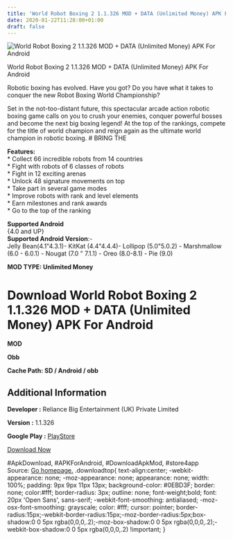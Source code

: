 ```yaml
---
title: 'World Robot Boxing 2 1.1.326 MOD + DATA (Unlimited Money) APK For Android'
date: 2020-01-22T11:28:00+01:00
draft: false
---
```


![World Robot Boxing 2 1.1.326 MOD + DATA (Unlimited Money) APK For Android](https://i1.wp.com/apkhome.net/wp-content/uploads/2020/01/World-Robot-Boxing-2-1.1.326-MOD-DATA-Unlimited-Money.jpg "World Robot Boxing 2 1.1.326 MOD + DATA (Unlimited Money) APK For Android")

  

World Robot Boxing 2 1.1.326 MOD + DATA (Unlimited Money) APK For Android

Robotic boxing has evolved. Have you got? Do you have what it takes to conquer the new Robot Boxing World Championship?

Set in the not-too-distant future, this spectacular arcade action robotic boxing game calls on you to crush your enemies, conquer powerful bosses and become the next big boxing legend! At the top of the rankings, compete for the title of world champion and reign again as the ultimate world champion in robotic boxing. # BRING THE

**Features:**  
\* Collect 66 incredible robots from 14 countries  
\* Fight with robots of 6 classes of robots  
\* Fight in 12 exciting arenas  
\* Unlock 48 signature movements on top  
\* Take part in several game modes  
\* Improve robots with rank and level elements  
\* Earn milestones and rank awards  
\* Go to the top of the ranking

**Supported Android**  
{4.0 and UP}  
**Supported Android Version**:-  
Jelly Bean(4.1"4.3.1)- KitKat (4.4"4.4.4)- Lollipop (5.0"5.0.2) - Marshmallow (6.0 - 6.0.1) - Nougat (7.0 " 7.1.1) - Oreo (8.0-8.1) - Pie (9.0)

**MOD TYPE: Unlimited Money**

Download World Robot Boxing 2 1.1.326 MOD + DATA (Unlimited Money) APK For Android
==================================================================================

**MOD**

**Obb**

**Cache Path: SD / Android / obb**

Additional Information
----------------------

**Developer :** Reliance Big Entertainment (UK) Private Limited

**Version :** 1.1.326

**Google Play :** [PlayStore](https://play.google.com/store/apps/details?id=com.reliancegames.world.robot.boxing.wrb)

  

[Download Now](https://store4app.co/post/world-robot-boxing-2-1-1-326-mod-data-unlimited-money-apk-for-android_1579688855)

  
#ApkDownload, #APKForAndroid, #DownloadApkMod, #store4app  
Source: [Go homepage.](https://store4app.co/post/world-robot-boxing-2-1-1-326-mod-data-unlimited-money-apk-for-android_1579688855) .downloadtop{ text-align:center; -webkit-appearance: none; -moz-appearance: none; appearance: none; width: 100%; padding: 9px 9px 11px 13px; background-color: #0EBD3F; border: none; color:#fff; border-radius: 3px; outline: none; font-weight;bold; font: 20px 'Open Sans', sans-serif; -webkit-font-smoothing: antialiased; -moz-osx-font-smoothing: grayscale; color: #fff; cursor: pointer; border-radius:15px;-webkit-border-radius:15px;-moz-border-radius:5px;box-shadow:0 0 5px rgba(0,0,0,.2);-moz-box-shadow:0 0 5px rgba(0,0,0,.2);-webkit-box-shadow:0 0 5px rgba(0,0,0,.2) !important; }